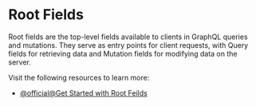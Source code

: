 # Root Fields

Root fields are the top-level fields available to clients in GraphQL queries and mutations. They serve as entry points for client requests, with Query fields for retrieving data and Mutation fields for modifying data on the server.

Visit the following resources to learn more:

- [@official@Get Started with Root Feilds](https://graphql.org/learn/execution/#root-fields-resolvers)